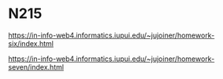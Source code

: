 # N215

https://in-info-web4.informatics.iupui.edu/~jujoiner/homework-six/index.html

https://in-info-web4.informatics.iupui.edu/~jujoiner/homework-seven/index.html
